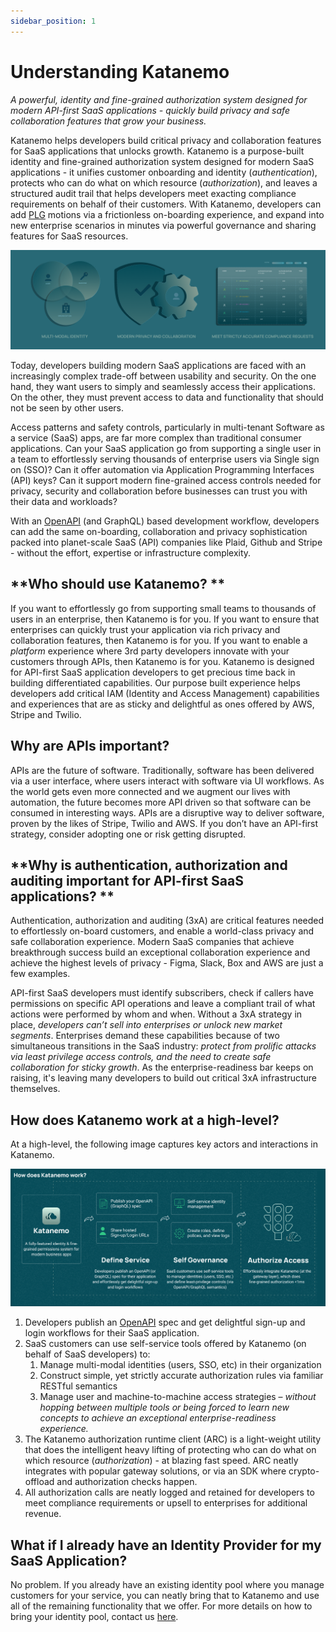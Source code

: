 ```yaml
---
sidebar_position: 1
---
```


# Understanding Katanemo

_A powerful, identity and fine-grained authorization system designed for modern API-first SaaS applications - quickly build privacy and safe collaboration features that grow your business._

Katanemo helps developers build critical privacy and collaboration features for SaaS applications that unlocks growth. Katanemo is a purpose-built identity and fine-grained authorization system designed for modern SaaS applications - it unifies customer onboarding and identity (_authentication_), protects who can do what on which resource (_authorization_), and leaves a structured audit trail that helps developers meet exacting compliance requirements on behalf of their customers. With Katanemo, developers can add [PLG](https://openviewpartners.com/product-led-growth/) motions via a frictionless on-boarding experience, and expand into new enterprise scenarios in minutes via powerful governance and sharing features for SaaS resources.

![overview-2.png](..%2Fstatic%2Fimg%2Foverview-2.png)

Today, developers building modern SaaS applications are faced with an increasingly complex trade-off between usability and security. On the one hand, they want users to simply and seamlessly access their applications. On the other, they must prevent access to data and functionality that should not be seen by other users.

Access patterns and safety controls, particularly in multi-tenant Software as a service (SaaS) apps, are far more complex than traditional consumer applications. Can your SaaS application go from supporting a single user in a team to effortlessly serving thousands of enterprise users via Single sign on (SSO)? Can it offer automation via Application Programming Interfaces (API) keys? Can it support modern fine-grained access controls needed for privacy, security and collaboration before businesses can trust you with their data and workloads?

With an [OpenAPI](https://github.com/OAI/OpenAPI-Specification/blob/main/versions/3.0.1.md) (and GraphQL) based development workflow, developers can add the same on-boarding, collaboration and privacy sophistication packed into planet-scale SaaS (API) companies like Plaid, Github and Stripe - without the effort, expertise or infrastructure complexity.

## **Who should use Katanemo? **

If you want to effortlessly go from supporting small teams to thousands of users in an enterprise, then Katanemo is for you. If you want to ensure that enterprises can quickly trust your application via rich privacy and collaboration features, then Katanemo is for you. If you want to enable a _platform_ experience where 3rd party developers innovate with your customers through APIs, then Katanemo is for you. Katanemo is designed for API-first SaaS application developers to get precious time back in building differentiated capabilities. Our purpose built experience helps developers add critical IAM (Identity and Access Management) capabilities and experiences that are as sticky and delightful as ones offered by AWS, Stripe and Twilio.

## **Why are APIs important?**

APIs are the future of software. Traditionally, software has been delivered via a user interface, where users interact with software via UI workflows. As the world gets even more connected and we augment our lives with automation, the future becomes more API driven so that software can be consumed in interesting ways. APIs are a disruptive way to deliver software, proven by the likes of Stripe, Twilio and AWS. If you don’t have an API-first strategy, consider adopting one or risk getting disrupted.

## **Why is authentication, authorization and auditing important for API-first SaaS applications? **

Authentication, authorization and auditing (3xA) are critical features needed to effortlessly on-board customers, and enable a world-class privacy and safe collaboration experience. Modern SaaS companies that achieve breakthrough success build an exceptional collaboration experience and achieve the highest levels of privacy - Figma, Slack, Box and AWS are just a few examples.

API-first SaaS developers must identify subscribers, check if callers have permissions on specific API operations and leave a compliant trail of what actions were performed by whom and when. Without a 3xA strategy in place, _developers can’t sell into enterprises or unlock new market segments_. Enterprises demand these capabilities because of two simultaneous transitions in the SaaS industry: _protect from prolific attacks via least privilege access controls, and the need to create safe collaboration for sticky growth_. As the enterprise-readiness bar keeps on raising, it's leaving many developers to build out critical 3xA infrastructure themselves.

## **How does Katanemo work at a high-level?**

At a high-level, the following image captures key actors and interactions in Katanemo.

![Overview.png](..%2Fstatic%2Fimg%2FOverview.png)

1. Developers publish an [OpenAPI](https://github.com/OAI/OpenAPI-Specification/blob/main/versions/3.0.1.md) spec and get delightful sign-up and login workflows for their SaaS application.
2. SaaS customers can use self-service tools offered by Katanemo (on behalf of SaaS developers) to:
    1. Manage multi-modal identities (users, SSO, etc) in their organization
    2. Construct simple, yet strictly accurate authorization rules via familiar RESTful semantics
    3. Manage user and machine-to-machine access strategies  – _without hopping between multiple tools or being forced to learn new concepts to achieve an exceptional enterprise-readiness experience._
3. The Katanemo authorization runtime client (ARC) is a light-weight utility that does the intelligent heavy lifting of protecting who can do what on which resource (_authorization_) - at blazing fast speed. ARC neatly integrates with popular gateway solutions, or via an SDK where crypto-offload and authorization checks happen.
4. All authorization calls are neatly logged and retained for developers to meet compliance requirements or upsell to enterprises for additional revenue.


## **What if I already have an Identity Provider for my SaaS Application?**

No problem. If you already have an existing identity pool where you manage customers for your service, you can neatly bring that to Katanemo and use all of the remaining functionality that we offer. For more details on how to bring your identity pool, contact us [here](http://www.katanemo.com/talk-to-an-expert).
